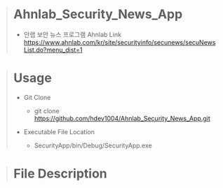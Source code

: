 > # Ahnlab_Security_News_App
> 
> - 안랩 보안 뉴스 프로그램
> Ahnlab Link
>    https://www.ahnlab.com/kr/site/securityinfo/secunews/secuNewsList.do?menu_dist=1


> # Usage
> - Git Clone
>   - git clone https://github.com/hdev1004/Ahnlab_Security_News_App.git
> 
> - Executable File Location
>   - SecurityApp/bin/Debug/SecurityApp.exe

> # File Description
> 
  

